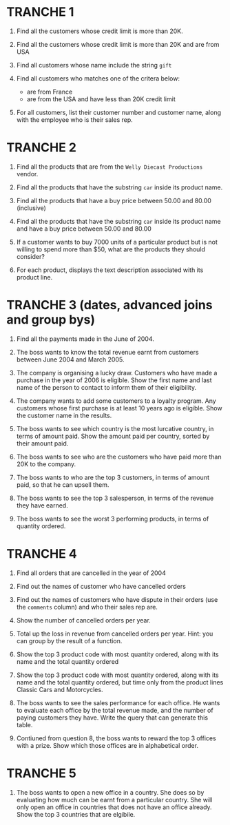 # TRANCHE 1

1. Find all the customers whose credit limit is more than 20K.

2. Find all the customers whose credit limit is more than 20K and are from USA

3. Find all customers whose name include the string `gift`

4. Find all customers who matches one of the critera below:
    * are from France  
    * are from the USA and have less than 20K credit limit

5. For all customers, list their customer number and customer name, along with the employee who is their sales rep.

# TRANCHE 2

1. Find all the products that are from the `Welly Diecast Productions` vendor.

2. Find all the products that have the substring `car` inside its product name.

3. Find all the products that have a buy price between 50.00 and 80.00 (inclusive)

4. Find all the products that have the substring `car` inside its product name and have a buy price
between 50.00 and 80.00 

5. If a customer wants to buy 7000 units of a particular product but is not willing to spend more than $50,
what are the products they should consider?

6. For each product, displays the text description associated with its product line.

# TRANCHE 3 (dates, advanced joins and group bys)

1. Find all the payments made in the June of 2004.

2. The boss wants to know the total revenue earnt from customers between June 2004 and March 2005.

3. The company is organising a lucky draw. Customers who have made a purchase in the year of 2006 is eligible.
   Show the first name and last name of the person to contact to inform them of their eligibility.

4. The company wants to add some customers to a loyalty program. Any customers whose first purchase is at least
10 years ago is eligible. Show the customer name in the results.

5. The boss wants to see which country is the most lurcative country, in terms of amount paid.
   Show the amount paid per country, sorted by their amount paid.

6. The boss wants to see who are the customers who have paid more than 20K to the company.

7. The boss wants to who are the top 3 customers, in terms of amount paid, so that he can upsell them.

8. The boss wants to see the top 3 salesperson, in terms of the revenue they have earned.

9. The boss wants to see the worst 3 performing products, in terms of quantity ordered.

# TRANCHE 4
1. Find all orders that are cancelled in the year of 2004

2. Find out the names of customer who have cancelled orders

3. Find out the names of customers who have dispute in their orders (use the `comments` column) 
and who their sales rep are.

4. Show the number of cancelled orders per year.

5. Total up the loss in revenue from cancelled orders per year. Hint: you can group by the result
of a function.

6. Show the top 3 product code with most quantity ordered, along with its name and the total quantity
ordered
 
7. Show the top 3 product code with most quantity ordered, along with its name and the total quantity
ordered, but time only from the product lines Classic Cars and Motorcycles.

8. The boss wants to see the sales performance for each office. He wants to evaluate each office
by the total revenue made, and the number of paying customers they have. Write the query
that can generate this table. 

9. Contiuned from question 8, the boss wants to reward the top 3 offices with a prize. Show
which those offices are in alphabetical order.

# TRANCHE 5

1. The boss wants to open a new office in a country. She does so by evaluating how much can
be earnt from a particular country. She will only open an office in countries that does not
have an office already. Show the top 3 countries that are elgibile.
 